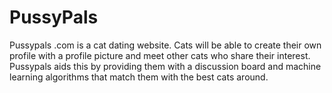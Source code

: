 # PussyPals
Pussypals .com is a cat dating website. Cats will be able to create their own profile with a profile picture and meet other cats who share their interest. Pussypals aids this by providing them with a discussion board and machine learning algorithms that match them with the best cats around.

